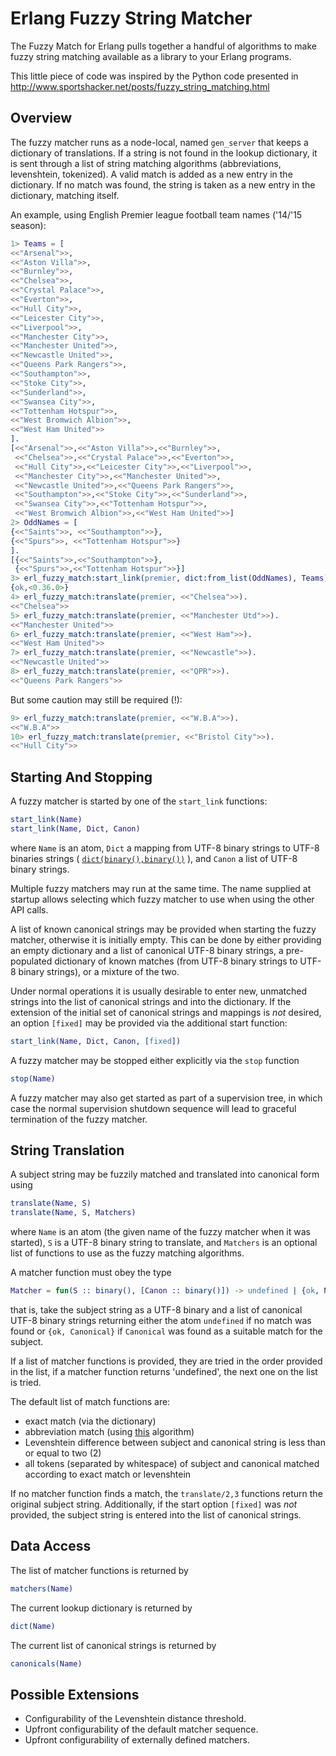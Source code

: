 # Erlang Fuzzy String Matcher

The Fuzzy Match for Erlang pulls together a handful of algorithms
to make fuzzy string matching available as a library to your Erlang
programs.

This little piece of code was inspired by the Python code presented in
http://www.sportshacker.net/posts/fuzzy_string_matching.html


## Overview

The fuzzy matcher runs as a node-local, named `gen_server` that
keeps a dictionary of translations. If a string is not found in the
lookup dictionary, it is sent through a list of string matching
algorithms (abbreviations, levenshtein, tokenized). A valid match
is added as a new entry in the dictionary. If no match was found,
the string is taken as a new entry in the dictionary, matching
itself.

An example, using English Premier league football team names ('14/'15
season):
```Erlang
1> Teams = [
<<"Arsenal">>,
<<"Aston Villa">>,
<<"Burnley">>,
<<"Chelsea">>,
<<"Crystal Palace">>,
<<"Everton">>,
<<"Hull City">>,
<<"Leicester City">>,
<<"Liverpool">>,
<<"Manchester City">>,
<<"Manchester United">>,
<<"Newcastle United">>,
<<"Queens Park Rangers">>,
<<"Southampton">>,
<<"Stoke City">>,
<<"Sunderland">>,
<<"Swansea City">>,
<<"Tottenham Hotspur">>,
<<"West Bromwich Albion">>,
<<"West Ham United">>
].
[<<"Arsenal">>,<<"Aston Villa">>,<<"Burnley">>,
 <<"Chelsea">>,<<"Crystal Palace">>,<<"Everton">>,
 <<"Hull City">>,<<"Leicester City">>,<<"Liverpool">>,
 <<"Manchester City">>,<<"Manchester United">>,
 <<"Newcastle United">>,<<"Queens Park Rangers">>,
 <<"Southampton">>,<<"Stoke City">>,<<"Sunderland">>,
 <<"Swansea City">>,<<"Tottenham Hotspur">>,
 <<"West Bromwich Albion">>,<<"West Ham United">>]
2> OddNames = [
{<<"Saints">>, <<"Southampton">>},
{<<"Spurs">>, <<"Tottenham Hotspur">>}
].
[{<<"Saints">>,<<"Southampton">>},
 {<<"Spurs">>,<<"Tottenham Hotspur">>}]
3> erl_fuzzy_match:start_link(premier, dict:from_list(OddNames), Teams).
{ok,<0.36.0>}
4> erl_fuzzy_match:translate(premier, <<"Chelsea">>).
<<"Chelsea">>
5> erl_fuzzy_match:translate(premier, <<"Manchester Utd">>).
<<"Manchester United">>
6> erl_fuzzy_match:translate(premier, <<"West Ham">>).
<<"West Ham United">>
7> erl_fuzzy_match:translate(premier, <<"Newcastle">>).
<<"Newcastle United">>
8> erl_fuzzy_match:translate(premier, <<"QPR">>).
<<"Queens Park Rangers">>
```

But some caution may still be required (!):
```Erlang
9> erl_fuzzy_match:translate(premier, <<"W.B.A">>).
<<"W.B.A">>
10> erl_fuzzy_match:translate(premier, <<"Bristol City">>).
<<"Hull City">>
```


## Starting And Stopping

A fuzzy matcher is started by one of the `start_link` functions:

```Erlang
start_link(Name)
start_link(Name, Dict, Canon)
```
where `Name` is an atom, `Dict` a mapping from UTF-8 binary strings
to UTF-8 binaries strings (
[`dict(binary(),binary())`](http://www.erlang.org/doc/man/dict.html)
), and `Canon` a list of UTF-8 binary strings.

Multiple fuzzy matchers may run at the same time. The name supplied
at startup allows selecting which fuzzy matcher to use when using
the other API calls.

A list of known canonical strings may be provided when starting the
fuzzy matcher, otherwise it is initially empty. This can be done
by either providing an empty dictionary and a list of canonical
UTF-8 binary strings, a pre-populated dictionary of known matches
(from UTF-8 binary strings to UTF-8 binary strings), or a mixture
of the two.

Under normal operations it is usually desirable to enter new,
unmatched strings into the list of canonical strings and into the
dictionary. If the extension of the initial set of canonical strings
and mappings is *not* desired, an option `[fixed]` may be provided
via the additional start function:
```Erlang
start_link(Name, Dict, Canon, [fixed])
```

A fuzzy matcher may be stopped either explicitly via the `stop` function
```Erlang
stop(Name)
```

A fuzzy matcher may also get started as part of a supervision tree,
in which case the normal supervision shutdown sequence will lead
to graceful termination of the fuzzy matcher.


## String Translation

A subject string may be fuzzily matched and translated into canonical
form using
```Erlang
translate(Name, S)
translate(Name, S, Matchers)
```
where `Name` is an atom (the given name of the fuzzy matcher when
it was started), `S` is a UTF-8 binary string to translate, and
`Matchers` is an optional list of functions to use as the fuzzy
matching algorithms.

A matcher function must obey the type
```Erlang
Matcher = fun(S :: binary(), [Canon :: binary()]) -> undefined | {ok, Name :: binary()}
```
that is, take the subject string as a UTF-8 binary and a list of
canonical UTF-8 binary strings returning either the atom `undefined`
if no match was found or `{ok, Canonical}` if `Canonical` was found
as a suitable match for the subject.

If a list of matcher functions is provided, they are tried in the
order provided in the list, if a matcher function returns 'undefined',
the next one on the list is tried.

The default list of match functions are:
- exact match (via the dictionary)
- abbreviation match (using [this](http://stackoverflow.com/questions/7331462/check-if-a-string-is-a-possible-abbrevation-for-a-name) algorithm)
- Levenshtein difference between subject and canonical string is less than or equal to two (2)
- all tokens (separated by whitespace) of subject and canonical matched according to exact match or levenshtein

If no matcher function finds a match, the `translate/2,3` functions
return the original subject string. Additionally, if the start
option `[fixed]` was *not* provided, the subject string is entered
into the list of canonical strings.


## Data Access

The list of matcher functions is returned by
```Erlang
matchers(Name)
```

The current lookup dictionary is returned by
```Erlang
dict(Name)
```

The current list of canonical strings is returned by
```Erlang
canonicals(Name)
```


## Possible Extensions

- Configurability of the Levenshtein distance threshold.
- Upfront configurability of the default matcher sequence.
- Upfront configurability of externally defined matchers.
